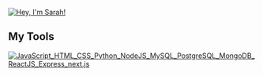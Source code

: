 [![Hey, I'm Sarah!](https://pimp-my-readme.webapp.io/pimp-my-readme/sliding-text?emojis=1f30d_2728&text=Hey%252C%2520I%27m%2520Sarah%21)](https://pimp-my-readme.webapp.io)

## My Tools

[![JavaScript_HTML_CSS_Python_NodeJS_MySQL_PostgreSQL_MongoDB_ReactJS_Express_next.js](https://pimp-my-readme.webapp.io/pimp-my-readme/technology?technology=JavaScript_HTML_CSS_Python_NodeJS_MySQL_PostgreSQL_MongoDB_ReactJS_Express_next.js)](https://pimp-my-readme.webapp.io)

<!-- [![Visitor Counter for saraheisa](https://pimp-my-readme.webapp.io/pimp-my-readme/visitor-counter?page=saraheisa)](https://pimp-my-readme.webapp.io) -->

<!--
**saraheisa/saraheisa** is a ✨ _special_ ✨ repository because its `README.md` (this file) appears on your GitHub profile.

Here are some ideas to get you started:

- 🔭 I’m currently working on ...
- 🌱 I’m currently learning ...
- 👯 I’m looking to collaborate on ...
- 🤔 I’m looking for help with ...
- 💬 Ask me about ...
- 📫 How to reach me: ...
- 😄 Pronouns: ...
- ⚡ Fun fact: ...
-->
